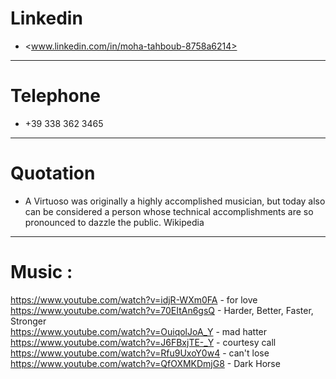 # Linkedin

- <www.linkedin.com/in/moha-tahboub-8758a6214>

-------------

# Telephone

- +39 338 362 3465

-------------

# Quotation

- A Virtuoso was originally a highly accomplished musician, but today also can be considered a person whose technical accomplishments are so pronounced to dazzle the public. Wikipedia

-------------

# Music :

https://www.youtube.com/watch?v=idjR-WXm0FA - for love <br>
https://www.youtube.com/watch?v=70EItAn6gsQ - Harder, Better, Faster, Stronger <br>
https://www.youtube.com/watch?v=OuiqolJoA_Y - mad hatter <br>
https://www.youtube.com/watch?v=J6FBxjTE-_Y - courtesy call <br>
https://www.youtube.com/watch?v=Rfu9UxoY0w4 - can't lose <br>
https://www.youtube.com/watch?v=QfOXMKDmjG8 - Dark Horse
